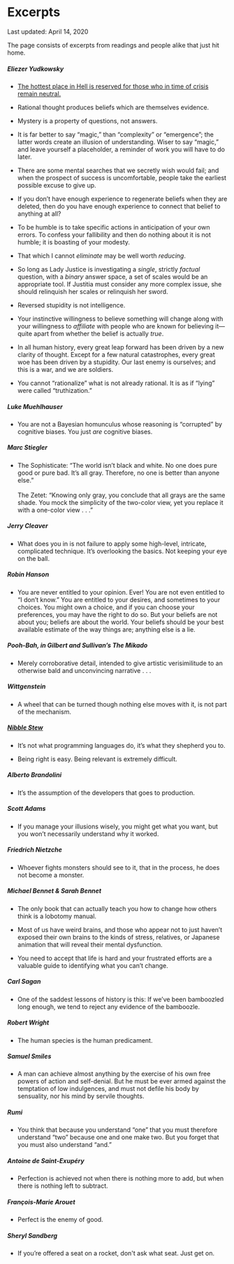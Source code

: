 Excerpts
========

<div class="center">Last updated: April 14, 2020</div>

The page consists of excerpts from readings and people alike that just hit home.


##### Eliezer Yudkowsky


- [The hottest place in Hell is reserved for those who in time of crisis remain neutral.](https://quoteinvestigator.com/2015/01/14/hottest/)


- Rational thought produces beliefs which are themselves evidence.


- Mystery is a property of questions, not answers.


- It is far better to say “magic,” than “complexity” or “emergence”; the latter
  words create an illusion of understanding. Wiser to say “magic,” and leave
  yourself a placeholder, a reminder of work you will have to do later.


- There are some mental searches that we secretly wish would fail; and when the
  prospect of success is uncomfortable, people take the earliest possible excuse
  to give up.


- If you don’t have enough experience to regenerate beliefs when they are
  deleted, then do you have enough experience to connect that belief to anything
  at all?


- To be humble is to take specific actions in anticipation of your own
  errors. To confess your fallibility and then do nothing about it is not
  humble; it is boasting of your modesty.


- That which I cannot *eliminate* may be well worth *reducing*.


- So long as Lady Justice is investigating a *single*, strictly *factual*
  question, with a *binary* answer space, a set of scales would be an
  appropriate tool. If Justitia must consider any more complex issue, she should
  relinquish her scales or relinquish her sword.


- Reversed stupidity is not intelligence.


- Your instinctive willingness to believe something will change along with your
  willingness to *affiliate* with people who are known for believing it—quite
  apart from whether the belief is actually *true*.


- In all human history, every great leap forward has been driven by a new
  clarity of thought. Except for a few natural catastrophes, every great woe has
  been driven by a stupidity. Our last enemy is ourselves; and this is a war,
  and we are soldiers.


- You cannot “rationalize” what is not already rational. It is as if “lying”
  were called “truthization.”


##### Luke Muehlhauser


- You are not a Bayesian homunculus whose reasoning is “corrupted” by cognitive
  biases. You just *are* cognitive biases.


##### Marc Stiegler


- The Sophisticate: “The world isn’t black and white. No one does pure good or
  pure bad. It’s all gray. Therefore, no one is better than anyone else.”<br><br>The
  Zetet: “Knowing only gray, you conclude that all grays are the same shade. You
  mock the simplicity of the two-color view, yet you replace it with a one-color
  view . . .”


##### Jerry Cleaver


- What does you in is not failure to apply some high-level, intricate,
  complicated technique. It’s overlooking the basics. Not keeping your eye on
  the ball.


##### Robin Hanson


- You are never entitled to your opinion. Ever! You are not even entitled to “I
  don’t know.” You are entitled to your desires, and sometimes to your
  choices. You might own a choice, and if you can choose your preferences, you
  may have the right to do so. But your beliefs are not about you; beliefs are
  about the world. Your beliefs should be your best available estimate of the
  way things are; anything else is a lie.


##### Pooh-Bah, in Gilbert and Sullivan’s *The Mikado*


- Merely corroborative detail, intended to give artistic verisimilitude to an
  otherwise bald and unconvincing narrative . . .


##### Wittgenstein


- A wheel that can be turned though nothing else moves with it, is not part of
  the mechanism.


##### [Nibble Stew](https://nibblestew.blogspot.com)


- It’s not what programming languages do, it’s what they shepherd you to.


- Being right is easy. Being relevant is extremely difficult.


##### Alberto Brandolini


- It’s the assumption of the developers that goes to production.


##### Scott Adams


- If you manage your illusions wisely, you might get what you want, but you
  won’t necessarily understand why it worked.


##### Friedrich Nietzche


- Whoever fights monsters should see to it, that in the process, he does not
  become a monster.


##### Michael Bennet & Sarah Bennet


- The only book that can actually teach you how to change how others think is a
  lobotomy manual.


- Most of us have weird brains, and those who appear not to just haven’t exposed
  their own brains to the kinds of stress, relatives, or Japanese animation that
  will reveal their mental dysfunction.


- You need to accept that life is hard and your frustrated efforts are a
  valuable guide to identifying what you can’t change.


##### Carl Sagan


- One of the saddest lessons of history is this: If we’ve been bamboozled long
  enough, we tend to reject any evidence of the bamboozle.


##### Robert Wright


- The human species is the human predicament.


##### Samuel Smiles


- A man can achieve almost anything by the exercise of his own free powers of
  action and self-denial. But he must be ever armed against the temptation of
  low indulgences, and must not defile his body by sensuality, nor his mind by
  servile thoughts.


##### Rumi


- You think that because you understand “one” that you must therefore understand
  “two” because one and one make two. But you forget that you must also
  understand “and.”


##### Antoine de Saint-Exupéry


- Perfection is achieved not when there is nothing more to add, but when there
  is nothing left to subtract.


##### François-Marie Arouet


- Perfect is the enemy of good.


##### Sheryl Sandberg


- If you’re offered a seat on a rocket, don't ask what seat. Just get
  on.
